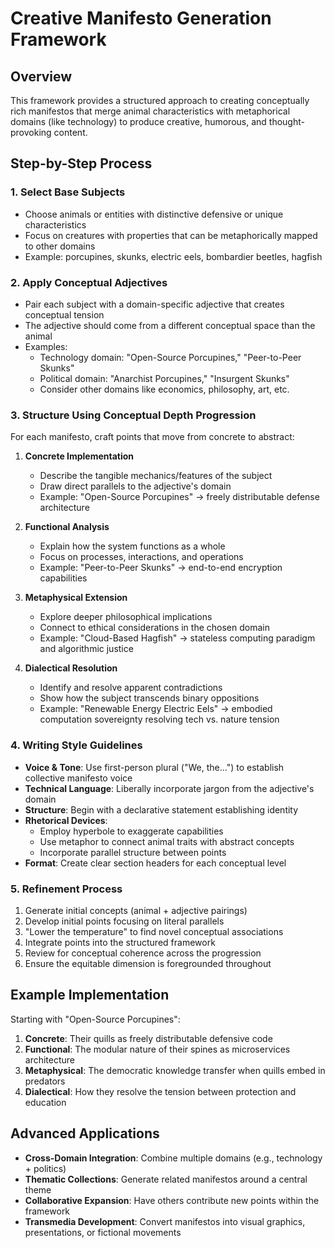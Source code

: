 # Creative Manifesto Generation Framework

## Overview
This framework provides a structured approach to creating conceptually rich manifestos that merge animal characteristics with metaphorical domains (like technology) to produce creative, humorous, and thought-provoking content.

## Step-by-Step Process

### 1. Select Base Subjects
- Choose animals or entities with distinctive defensive or unique characteristics
- Focus on creatures with properties that can be metaphorically mapped to other domains
- Example: porcupines, skunks, electric eels, bombardier beetles, hagfish

### 2. Apply Conceptual Adjectives
- Pair each subject with a domain-specific adjective that creates conceptual tension
- The adjective should come from a different conceptual space than the animal
- Examples: 
  - Technology domain: "Open-Source Porcupines," "Peer-to-Peer Skunks"
  - Political domain: "Anarchist Porcupines," "Insurgent Skunks"
  - Consider other domains like economics, philosophy, art, etc.

### 3. Structure Using Conceptual Depth Progression
For each manifesto, craft points that move from concrete to abstract:

1. **Concrete Implementation**
   - Describe the tangible mechanics/features of the subject
   - Draw direct parallels to the adjective's domain
   - Example: "Open-Source Porcupines" → freely distributable defense architecture

2. **Functional Analysis**
   - Explain how the system functions as a whole
   - Focus on processes, interactions, and operations
   - Example: "Peer-to-Peer Skunks" → end-to-end encryption capabilities

3. **Metaphysical Extension**
   - Explore deeper philosophical implications
   - Connect to ethical considerations in the chosen domain
   - Example: "Cloud-Based Hagfish" → stateless computing paradigm and algorithmic justice

4. **Dialectical Resolution**
   - Identify and resolve apparent contradictions
   - Show how the subject transcends binary oppositions
   - Example: "Renewable Energy Electric Eels" → embodied computation sovereignty resolving tech vs. nature tension

### 4. Writing Style Guidelines

- **Voice & Tone**: Use first-person plural ("We, the...") to establish collective manifesto voice
- **Technical Language**: Liberally incorporate jargon from the adjective's domain
- **Structure**: Begin with a declarative statement establishing identity
- **Rhetorical Devices**: 
  - Employ hyperbole to exaggerate capabilities
  - Use metaphor to connect animal traits with abstract concepts
  - Incorporate parallel structure between points
- **Format**: Create clear section headers for each conceptual level

### 5. Refinement Process

1. Generate initial concepts (animal + adjective pairings)
2. Develop initial points focusing on literal parallels
3. "Lower the temperature" to find novel conceptual associations
4. Integrate points into the structured framework
5. Review for conceptual coherence across the progression
6. Ensure the equitable dimension is foregrounded throughout

## Example Implementation

Starting with "Open-Source Porcupines":

1. **Concrete**: Their quills as freely distributable defensive code
2. **Functional**: The modular nature of their spines as microservices architecture  
3. **Metaphysical**: The democratic knowledge transfer when quills embed in predators
4. **Dialectical**: How they resolve the tension between protection and education

## Advanced Applications

- **Cross-Domain Integration**: Combine multiple domains (e.g., technology + politics)
- **Thematic Collections**: Generate related manifestos around a central theme
- **Collaborative Expansion**: Have others contribute new points within the framework
- **Transmedia Development**: Convert manifestos into visual graphics, presentations, or fictional movements
